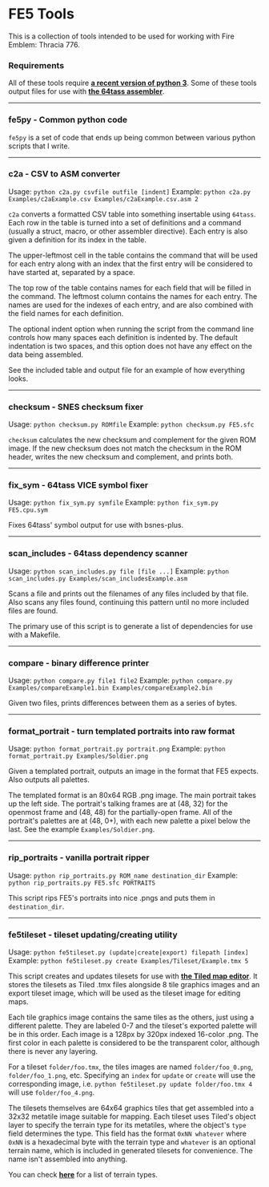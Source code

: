 
# FE5 Tools

This is a collection of tools intended to be used for working with Fire Emblem: Thracia 776.

### Requirements

All of these tools require [**a recent version of python 3**](https://www.python.org/). Some of these tools output files for use with [**the 64tass assembler**](https://sourceforge.net/projects/tass64/).

---

### fe5py - Common python code

`fe5py` is a set of code that ends up being common between various python scripts that I write.

---

### c2a - CSV to ASM converter

Usage: `python c2a.py csvfile outfile [indent]`
Example: `python c2a.py Examples/c2aExample.csv Examples/c2aExample.csv.asm 2`

`c2a` converts a formatted CSV table into something insertable using `64tass`. Each row in the table is turned into a set of definitions and a command (usually a struct, macro, or other assembler directive). Each entry is also given a definition for its index in the table.

The upper-leftmost cell in the table contains the command that will be used for each entry along with an index that the first entry will be considered to have started at, separated by a space.

The top row of the table contains names for each field that will be filled in the command. The leftmost column contains the names for each entry. The names are used for the indexes of each entry, and are also combined with the field names for each definition.

The optional indent option when running the script from the command line controls how many spaces each definition is indented by. The default indentation is two spaces, and this option does not have any effect on the data being assembled.

See the included table and output file for an example of how everything looks.

---

### checksum - SNES checksum fixer

Usage: `python checksum.py ROMfile`
Example: `python checksum.py FE5.sfc`

`checksum` calculates the new checksum and complement for the given ROM image. If the new checksum does not match the checksum in the ROM header, writes the new checksum and complement, and prints both.

---

### fix_sym - 64tass VICE symbol fixer

Usage: `python fix_sym.py symfile`
Example: `python fix_sym.py FE5.cpu.sym`

Fixes 64tass' symbol output for use with bsnes-plus.

---

### scan_includes - 64tass dependency scanner

Usage: `python scan_includes.py file [file ...]`
Example: `python scan_includes.py Examples/scan_includesExample.asm`

Scans a file and prints out the filenames of any files included by that file. Also scans any files found, continuing this pattern until no more included files are found.

The primary use of this script is to generate a list of dependencies for use with a Makefile.

---

### compare - binary difference printer

Usage: `python compare.py file1 file2`
Example: `python compare.py Examples/compareExample1.bin Examples/compareExample2.bin`

Given two files, prints differences between them as a series of bytes.

---

### format_portrait - turn templated portraits into raw format

Usage: `python format_portrait.py portrait.png`
Example: `python format_portrait.py Examples/Soldier.png`

Given a templated portrait, outputs an image in the format that FE5 expects. Also outputs all palettes.

The templated format is an 80x64 RGB .png image. The main portrait takes up the left side. The portrait's talking frames are at (48, 32) for the openmost frame and (48, 48) for the partially-open frame. All of the portrait's palettes are at (48, 0+), with each new palette a pixel below the last. See the example `Examples/Soldier.png`.

---

### rip_portraits - vanilla portrait ripper

Usage: `python rip_portraits.py ROM_name destination_dir`
Example: `python rip_portraits.py FE5.sfc PORTRAITS`

This script rips FE5's portraits into nice .pngs and puts them in `destination_dir`.

---

### fe5tileset - tileset updating/creating utility

Usage: `python fe5tileset.py (update|create|export) filepath [index]`
Example: `python fe5tileset.py create Examples/Tileset/Example.tmx 5`

This script creates and updates tilesets for use with [**the Tiled map editor**](https://www.mapeditor.org/). It stores the tilesets as Tiled .tmx files alongside 8 tile graphics images and an export tileset image, which will be used as the tileset image for editing maps.

Each tile graphics image contains the same tiles as the others, just using a different palette. They are labeled 0-7 and the tileset's exported palette will be in this order. Each image is a 128px by 320px indexed 16-color .png. The first color in each palette is considered to be the transparent color, although there is never any layering.

For a tileset `folder/foo.tmx`, the tiles images are named `folder/foo_0.png`, `folder/foo_1.png`, etc. Specifying an `index` for `update` or `create` will use the corresponding image, i.e. `python fe5tileset.py update folder/foo.tmx 4` will use `folder/foo_4.png`.

The tilesets themselves are 64x64 graphics tiles that get assembled into a 32x32 metatile image suitable for mapping. Each tileset uses Tiled's object layer to specify the terrain type for its metatiles, where the object's `type` field determines the type. This field has the format `0xNN whatever` where `0xNN` is a hexadecimal byte with the terrain type and `whatever` is an optional terrain name, which is included in generated tilesets for convenience. The name isn't assembled into anything.

You can check [**here**](https://github.com/ZaneAvernathy/VoltEdge/blob/master/VOLTEDGE/Terrain.h) for a list of terrain types.
